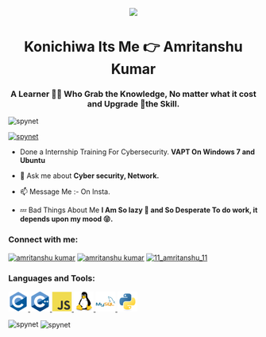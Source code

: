 <p align="center"><img src="https://www.hdwallpapers.in/download/blonde_boy_naruto_uzumaki_4k_hd_naruto-HD.jpg"/> </p>
<h1 align="center">Konichiwa Its Me 👉 Amritanshu Kumar</h1>
<h3 align="center">A Learner 🧑‍🎓 Who Grab the Knowledge, No matter what it cost and Upgrade  🚀the Skill.</h3>

<p align="left"> <img src="https://komarev.com/ghpvc/?username=spynet&label=Profile%20views&color=0e75b6&style=flat" alt="spynet" /> </p>

<p align="left"> <a href="https://github.com/ryo-ma/github-profile-trophy"><img src="https://github-profile-trophy.vercel.app/?username=spynet" alt="spynet" /></a> </p>

- Done a Internship Training For Cybersecurity. **VAPT On Windows 7 and Ubuntu**

- 💬 Ask me about **Cyber security, Network.**

- 📫 Message Me :- On Insta. 

- 💤 Bad Things About Me **I Am So lazy 🦥 and So Desperate To do work, it depends upon my mood 😝.**

<h3 align="left">Connect with me:</h3>
<p align="left">
<a href="https://linkedin.com/in/amritanshu kumar" target="blank"><img align="center" src="https://raw.githubusercontent.com/rahuldkjain/github-profile-readme-generator/master/src/images/icons/Social/linked-in-alt.svg" alt="amritanshu kumar" height="30" width="40" /></a>
<a href="https://fb.com/amritanshu kumar" target="blank"><img align="center" src="https://raw.githubusercontent.com/rahuldkjain/github-profile-readme-generator/master/src/images/icons/Social/facebook.svg" alt="amritanshu kumar" height="30" width="40" /></a>
<a href="https://instagram.com/11_amritanshu_11" target="blank"><img align="center" src="https://raw.githubusercontent.com/rahuldkjain/github-profile-readme-generator/master/src/images/icons/Social/instagram.svg" alt="11_amritanshu_11" height="30" width="40" /></a>
</p>

<h3 align="left">Languages and Tools:</h3>
<p align="left"> <a href="https://www.cprogramming.com/" target="_blank" rel="noreferrer"> <img src="https://raw.githubusercontent.com/devicons/devicon/master/icons/c/c-original.svg" alt="c" width="40" height="40"/> </a> <a href="https://www.w3schools.com/cpp/" target="_blank" rel="noreferrer"> <img src="https://raw.githubusercontent.com/devicons/devicon/master/icons/cplusplus/cplusplus-original.svg" alt="cplusplus" width="40" height="40"/> </a> <a href="https://developer.mozilla.org/en-US/docs/Web/JavaScript" target="_blank" rel="noreferrer"> <img src="https://raw.githubusercontent.com/devicons/devicon/master/icons/javascript/javascript-original.svg" alt="javascript" width="40" height="40"/> </a> <a href="https://www.linux.org/" target="_blank" rel="noreferrer"> <img src="https://raw.githubusercontent.com/devicons/devicon/master/icons/linux/linux-original.svg" alt="linux" width="40" height="40"/> </a> <a href="https://www.mysql.com/" target="_blank" rel="noreferrer"> <img src="https://raw.githubusercontent.com/devicons/devicon/master/icons/mysql/mysql-original-wordmark.svg" alt="mysql" width="40" height="40"/> </a> <a href="https://www.python.org" target="_blank" rel="noreferrer"> <img src="https://raw.githubusercontent.com/devicons/devicon/master/icons/python/python-original.svg" alt="python" width="40" height="40"/> </a> </p>

<p><img align="left" src="https://github-readme-stats.vercel.app/api/top-langs?username=spynet&show_icons=true&locale=en&layout=compact" alt="spynet" /></p>

<p>&nbsp;<img align="center" src="https://github-readme-stats.vercel.app/api?username=spynet&show_icons=true&locale=en" alt="spynet" /></p>
